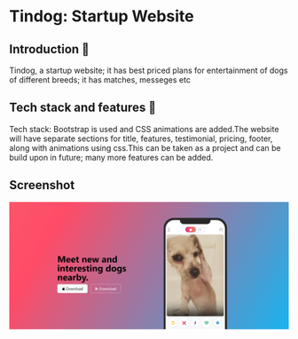# Tindog: Startup Website

## Introduction 🌟
Tindog, a startup website; it has best priced plans for entertainment of dogs of different breeds; it has matches, messeges etc



## Tech stack and features 🚀
Tech stack: Bootstrap is used and CSS animations are added.The website will have separate sections for title, features, testimonial, pricing, footer, along with animations using css.This can be taken as a project and can be build upon in future; many more features can be added.


## Screenshot

![Alt text](<Screenshot 2023-10-16 143401-1.png>)




